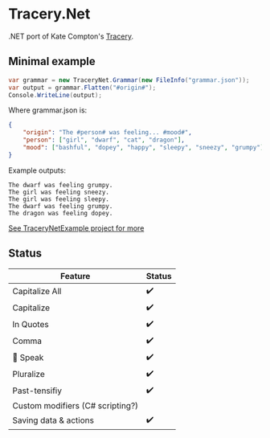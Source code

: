# Tracery.Net
.NET port of Kate Compton's [Tracery](https://github.com/galaxykate/tracery).

## Minimal example
```cs
var grammar = new TraceryNet.Grammar(new FileInfo("grammar.json"));
var output = grammar.Flatten("#origin#");
Console.WriteLine(output);
```

Where grammar.json is:
```json
{
    "origin": "The #person# was feeling... #mood#",
    "person": ["girl", "dwarf", "cat", "dragon"],
    "mood": ["bashful", "dopey", "happy", "sleepy", "sneezy", "grumpy"]
}
```

Example outputs: 
```
The dwarf was feeling grumpy.
The girl was feeling sneezy.
The girl was feeling sleepy.
The dwarf was feeling grumpy.
The dragon was feeling dopey.
```

[See TraceryNetExample project for more](TraceryNetExample/Program.cs)

## Status
| Feature                           | Status                   |
|-----------------------------------|--------------------------|
| Capitalize All                    | :heavy_check_mark:       |
| Capitalize                        | :heavy_check_mark:       |
| In Quotes                         | :heavy_check_mark:       |
| Comma                             | :heavy_check_mark:       |
| :honeybee: Speak                  | :heavy_check_mark:       |
| Pluralize                         | :heavy_check_mark:       |
| Past-tensifiy                     | :heavy_check_mark:       |
| Custom modifiers (C# scripting?)  |                          |
| Saving data & actions             | :heavy_check_mark:       |
